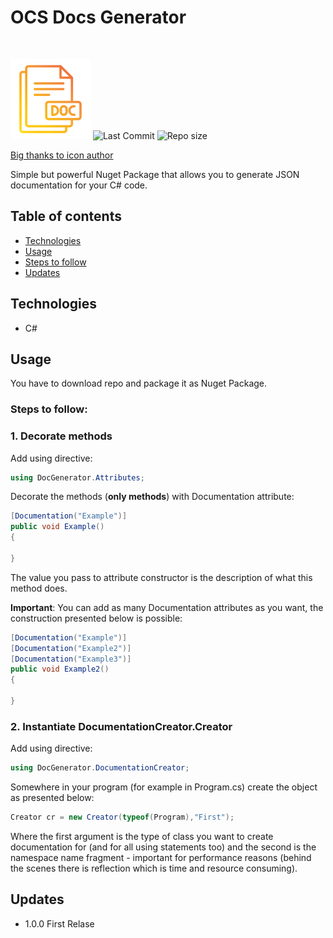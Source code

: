 # OCS Docs Generator
<br />

![Icon](./doc.png) ![Last Commit](https://img.shields.io/github/last-commit/ptakpiotr/ocsdocsgenerator) ![Repo size](https://img.shields.io/github/repo-size/ptakpiotr/ocsdocsgenerator)

[Big thanks to icon author](https://www.flaticon.com/premium-icon/doc_5730866?term=docs&page=2&position=23&page=2&position=23&related_id=5730866&origin=search)

Simple but powerful Nuget Package that allows you to generate JSON documentation for your C# code.

## Table of contents
* [Technologies](#technologies)
* [Usage](#usage)
* [Steps to follow](#steps-to-follow)
* [Updates](#updates)

## Technologies
* C#

## Usage
You have to download repo and package it as Nuget Package.

### Steps to follow:
### 1. Decorate methods

Add using directive:
```csharp
using DocGenerator.Attributes;
```

Decorate the methods (**only methods**) with Documentation attribute:
```csharp
[Documentation("Example")]
public void Example()
{

}
```

The value you pass to attribute constructor is the description of what this method does.

**Important**:
You can add as many Documentation attributes as you want, the construction presented below is possible:
```csharp
[Documentation("Example")]
[Documentation("Example2")]
[Documentation("Example3")]
public void Example2()
{

}
```

### 2. Instantiate DocumentationCreator.Creator

Add using directive:
```csharp
using DocGenerator.DocumentationCreator;
```

Somewhere in your program (for example in Program.cs) create the object as presented below:
```csharp
Creator cr = new Creator(typeof(Program),"First");
```
Where the first argument is the type of class you want to create documentation for (and for all using statements too) and the second is the namespace name fragment - important for performance reasons (behind the scenes there is reflection which is time and resource consuming).

## Updates
 * 1.0.0 First Relase
